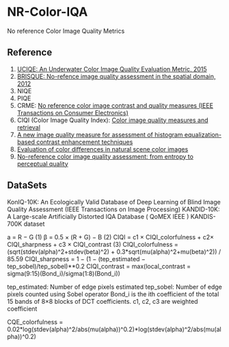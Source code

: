 # NR-Color-IQA
 No reference Color Image Quality Metrics

## Reference
1. [UCIQE: An Underwater Color Image Quality Evaluation Metric, 2015](10.1109/TIP.2015.2491020)
2. [BRISQUE: No-refence image quality assessment in the spatial domain, 2012](10.1109/TIP.2012.2214050)
3. NIQE
4. PIQE
5. CRME: [No reference color image contrast and quality measures (IEEE Transactions on Consumer Electronics)](10.1109/TCE.2013.6626251)
6. CIQI (Color Image Quality Index): [Color image quality measures and retrieval](https://digitalcommons.njit.edu/dissertations/745/)
7. [A new image quality measure for assessment of histogram equalization-based contrast enhancement techniques](https://www.sciencedirect.com/science/article/abs/pii/S1051200412000747)
8. [Evaluation of color differences in natural scene color images](https://www.sciencedirect.com/science/article/pii/S0923596518301863)
9. [No-reference color image quality assessment: from entropy to perceptual quality](https://jivp-eurasipjournals.springeropen.com/articles/10.1186/s13640-019-0479-7)

## DataSets

KonIQ-10K: An Ecologically Valid Database of Deep Learning of Blind Image Quality Assessment (IEEE Transactions on Image Processing)
KANDID-10K: A Large-scale Artificially Distorted IQA Database  ( QoMEX IEEE )
KANDIS-700K dataset



a = R − G (1)
β = 0.5 × (R + G) − B (2)
CIQI = c1 × CIQI_colorfulness + c2× CIQI_sharpness + c3 × CIQI_contrast (3)
CIQI_colorfulness = (sqrt(stdev(alpha)^2+stdev(beta)^2) + 0.3*sqrt(mu(alpha)^2+mu(beta)^2)) / 85.59
CIQI_sharpness = 1 − (1 − (tep_estimated − tep_sobel)/tep_sobel)**0.2
CIQI_contrast = max(local_contrast = sigma(9:15)(Bond_i)/sigma(1:8)(Bond_i))

tep_estimated: Number of edge pixels estimated
tep_sobel: Number of edge pixels counted using Sobel operator
Bond_i is the ith coefficient of the total 15 bands of 8×8 blocks of DCT coefficients. 
c1, c2, c3 are weighted coefficient

CQE_colorfulness = 0.02*log(stdev(alpha)^2/abs(mu(alpha))^0.2)*log(stdev(alpha)^2/abs(mu(alpha))^0.2)
